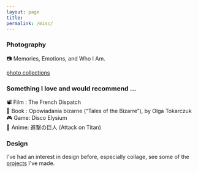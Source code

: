 ```yaml
---
layout: page
title: 
permalink: /misc/
---
```

<!-- ### [LifeCalendar](LifeCalendar/index.html) -->

### Photography
📷 Memories, Emotions, and Who I Am. 
<!-- Photography for me is a record of emotions. I have always been overly concerned with some of the trivial details of life that are full of beauty, so I rely on my intuition to record them.  
I never care about devices, for me a mobile phone is the best choice. -->
[photo collections](photos.html)

### Something I love and would recommend ...
📽️ Film : The French Dispatch    
📖 Book : Opowiadania bizarne (“Tales of the Bizarre”), by Olga Tokarczuk    
🎮 Game: Disco Elysium    
🎴 Anime: 進撃の巨人 (Attack on Titan)    

<!-- ### Cooking and tasting delicacies
For me food is one of the most important things in life and cooking it myself or going to a restaurant is both great. I prefer Asian food, but I'm very open to new tasting experiences.  
todo:  
I plan to put some of my usual recipes here, as well as some restaurant recommendations (mainly in Saarbrücken) -->


### Design
I've had an interest in design before, especially collage, see some of the [projects](https://wuzheyuanper.wixsite.com/home) I've made.
